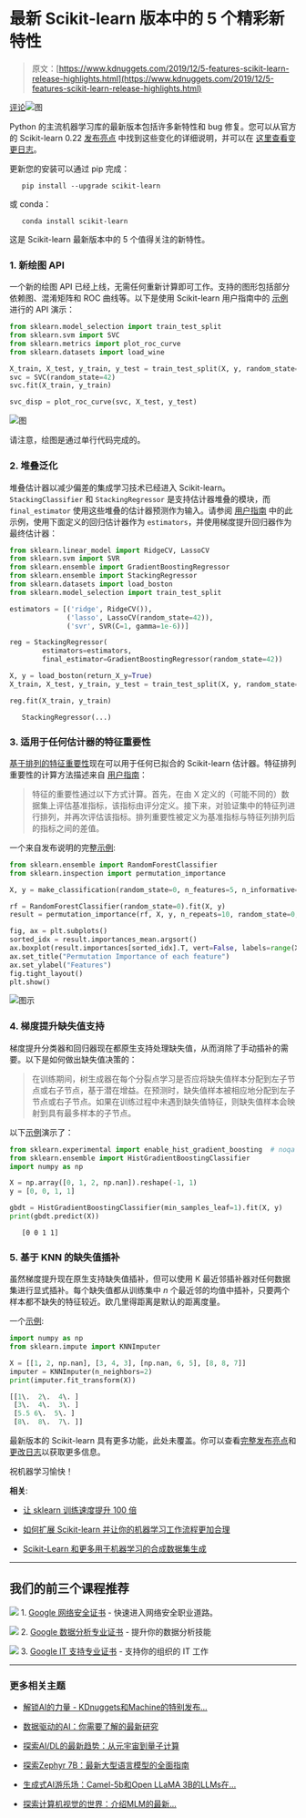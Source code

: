 # 最新 Scikit-learn 版本中的 5 个精彩新特性

> 原文：[https://www.kdnuggets.com/2019/12/5-features-scikit-learn-release-highlights.html](https://www.kdnuggets.com/2019/12/5-features-scikit-learn-release-highlights.html)

[评论](#comments)![图](../Images/af7c40c6dbf55897ff31b808c010e204.png)

Python 的主流机器学习库的最新版本包括许多新特性和 bug 修复。您可以从官方的 Scikit-learn 0.22 [发布亮点](https://scikit-learn.org/stable/auto_examples/release_highlights/plot_release_highlights_0_22_0.html) 中找到这些变化的详细说明，并可以在 [这里查看变更日志](https://scikit-learn.org/stable/whats_new/v0.22.html#changes-0-22)。

更新您的安装可以通过 pip 完成：

`   pip install --upgrade scikit-learn`

或 conda：

`   conda install scikit-learn`

这是 Scikit-learn 最新版本中的 5 个值得关注的新特性。

### 1\. 新绘图 API

一个新的绘图 API 已经上线，无需任何重新计算即可工作。支持的图形包括部分依赖图、混淆矩阵和 ROC 曲线等。以下是使用 Scikit-learn 用户指南中的 [示例](https://scikit-learn.org/stable/visualizations.html#visualizations) 进行的 API 演示：

```py
from sklearn.model_selection import train_test_split
from sklearn.svm import SVC
from sklearn.metrics import plot_roc_curve
from sklearn.datasets import load_wine

X_train, X_test, y_train, y_test = train_test_split(X, y, random_state=42)
svc = SVC(random_state=42)
svc.fit(X_train, y_train)

svc_disp = plot_roc_curve(svc, X_test, y_test)
```

![图](../Images/78f780b3ffe836fc2e9b8333cc9f20d7.png)

请注意，绘图是通过单行代码完成的。

### 2\. 堆叠泛化

堆叠估计器以减少偏差的集成学习技术已经进入 Scikit-learn。`StackingClassifier` 和 `StackingRegressor` 是支持估计器堆叠的模块，而 `final_estimator` 使用这些堆叠的估计器预测作为输入。请参阅 [用户指南](https://scikit-learn.org/stable/modules/ensemble.html#stacked-generalization) 中的此示例，使用下面定义的回归估计器作为 `estimators`，并使用梯度提升回归器作为最终估计器：

```py
from sklearn.linear_model import RidgeCV, LassoCV
from sklearn.svm import SVR
from sklearn.ensemble import GradientBoostingRegressor
from sklearn.ensemble import StackingRegressor
from sklearn.datasets import load_boston
from sklearn.model_selection import train_test_split

estimators = [('ridge', RidgeCV()),
              ('lasso', LassoCV(random_state=42)),
              ('svr', SVR(C=1, gamma=1e-6))]

reg = StackingRegressor(
        estimators=estimators,
        final_estimator=GradientBoostingRegressor(random_state=42))

X, y = load_boston(return_X_y=True)
X_train, X_test, y_train, y_test = train_test_split(X, y, random_state=42)

reg.fit(X_train, y_train)
```

`   StackingRegressor(...)`

### 3\. 适用于任何估计器的特征重要性

[基于排列的特征重要性](https://scikit-learn.org/stable/modules/permutation_importance.html)现在可以用于任何已拟合的 Scikit-learn 估计器。特征排列重要性的计算方法描述来自 [用户指南](https://scikit-learn.org/stable/modules/generated/sklearn.inspection.permutation_importance.html#sklearn.inspection.permutation_importance)：

> 特征的重要性通过以下方式计算。首先，在由 X 定义的（可能不同的）数据集上评估基准指标，该指标由评分定义。接下来，对验证集中的特征列进行排列，并再次评估该指标。排列重要性被定义为基准指标与特征列排列后的指标之间的差值。

一个来自发布说明的完整[示例](https://scikit-learn.org/stable/auto_examples/release_highlights/plot_release_highlights_0_22_0.html#permutation-based-feature-importance):

```py
from sklearn.ensemble import RandomForestClassifier
from sklearn.inspection import permutation_importance

X, y = make_classification(random_state=0, n_features=5, n_informative=3)

rf = RandomForestClassifier(random_state=0).fit(X, y)
result = permutation_importance(rf, X, y, n_repeats=10, random_state=0, n_jobs=-1)

fig, ax = plt.subplots()
sorted_idx = result.importances_mean.argsort()
ax.boxplot(result.importances[sorted_idx].T, vert=False, labels=range(X.shape[1]))
ax.set_title("Permutation Importance of each feature")
ax.set_ylabel("Features")
fig.tight_layout()
plt.show()
```

![图示](../Images/a763ee46ff64e0c595bfcc16be9aeb6e.png)

### 4\. 梯度提升缺失值支持

梯度提升分类器和回归器现在都原生支持处理缺失值，从而消除了手动插补的需要。以下是如何做出缺失值决策的：

> 在训练期间，树生成器在每个分裂点学习是否应将缺失值样本分配到左子节点或右子节点，基于潜在增益。在预测时，缺失值样本被相应地分配到左子节点或右子节点。如果在训练过程中未遇到缺失值特征，则缺失值样本会映射到具有最多样本的子节点。

以下[示例](https://scikit-learn.org/stable/auto_examples/release_highlights/plot_release_highlights_0_22_0.html#native-support-for-missing-values-for-gradient-boosting)演示了：

```py
from sklearn.experimental import enable_hist_gradient_boosting  # noqa
from sklearn.ensemble import HistGradientBoostingClassifier
import numpy as np

X = np.array([0, 1, 2, np.nan]).reshape(-1, 1)
y = [0, 0, 1, 1]

gbdt = HistGradientBoostingClassifier(min_samples_leaf=1).fit(X, y)
print(gbdt.predict(X))
```

`   [0 0 1 1]`

### 5\. 基于 KNN 的缺失值插补

虽然梯度提升现在原生支持缺失值插补，但可以使用 K 最近邻插补器对任何数据集进行显式插补。每个缺失值都从训练集中 *n* 个最近邻的均值中插补，只要两个样本都不缺失的特征较近。欧几里得距离是默认的距离度量。

一个[示例](https://scikit-learn.org/stable/auto_examples/release_highlights/plot_release_highlights_0_22_0.html#knn-based-imputation):

```py
import numpy as np
from sklearn.impute import KNNImputer

X = [[1, 2, np.nan], [3, 4, 3], [np.nan, 6, 5], [8, 8, 7]]
imputer = KNNImputer(n_neighbors=2)
print(imputer.fit_transform(X))
```

```py
[[1\.  2\.  4\. ]
 [3\.  4\.  3\. ]
 [5.5 6\.  5\. ]
 [8\.  8\.  7\. ]]
```

最新版本的 Scikit-learn 具有更多功能，此处未覆盖。你可以查看[完整发布亮点](https://scikit-learn.org/stable/auto_examples/release_highlights/plot_release_highlights_0_22_0.html)和[更改日志](https://scikit-learn.org/stable/whats_new/v0.22.html#changes-0-22)以获取更多信息。

祝机器学习愉快！

**相关**:

+   [让 sklearn 训练速度提升 100 倍](/2019/09/train-sklearn-100x-faster.html)

+   [如何扩展 Scikit-learn 并让你的机器学习工作流程更加合理](/2019/10/extend-scikit-learn-bring-sanity-machine-learning-workflow.html)

+   [Scikit-Learn 和更多用于机器学习的合成数据集生成](/2019/09/scikit-learn-synthetic-dataset.html)

* * *

## 我们的前三个课程推荐

![](../Images/0244c01ba9267c002ef39d4907e0b8fb.png) 1\. [Google 网络安全证书](https://www.kdnuggets.com/google-cybersecurity) - 快速进入网络安全职业道路。

![](../Images/e225c49c3c91745821c8c0368bf04711.png) 2\. [Google 数据分析专业证书](https://www.kdnuggets.com/google-data-analytics) - 提升你的数据分析技能

![](../Images/0244c01ba9267c002ef39d4907e0b8fb.png) 3\. [Google IT 支持专业证书](https://www.kdnuggets.com/google-itsupport) - 支持你的组织的 IT 工作

* * *

### 更多相关主题

+   [解锁AI的力量 - KDnuggets和Machine的特别发布…](https://www.kdnuggets.com/2023/07/mlm-unlock-power-ai-special-release-kdnuggets-machine-learning-mastery.html)

+   [数据驱动的AI：你需要了解的最新研究](https://www.kdnuggets.com/2022/02/datacentric-ai-latest-research-need-know.html)

+   [探索AI/DL的最新趋势：从元宇宙到量子计算](https://www.kdnuggets.com/2023/07/exploring-latest-trends-aidl-metaverse-quantum-computing.html)

+   [探索Zephyr 7B：最新大型语言模型的全面指南](https://www.kdnuggets.com/exploring-the-zephyr-7b-a-comprehensive-guide-to-the-latest-large-language-model)

+   [生成式AI游乐场：Camel-5b和Open LLaMA 3B的LLMs在…](https://www.kdnuggets.com/2024/02/intel-generative-ai-playground-llms-with-camel-5b-and-open-llama-3b)

+   [探索计算机视觉的世界：介绍MLM的最新…](https://www.kdnuggets.com/2024/01/mlm-discover-the-world-of-computer-vision-ebook)
